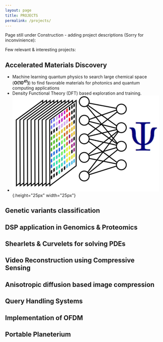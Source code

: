 ```yaml
---
layout: page
title: PROJECTS
permalink: /projects/
---
```


Page still under Construction - adding project descriptions (Sorry for inconvinience): 

Few relevant & interesting projects:

## Accelerated Materials Discovery
  * Machine learning quantum physics to search large chemical space (**O(10<sup>41</sup>)**) to find favorable materials for photonics and quantum computing applications
  * Density Functional Theory (DFT) based exploration and training. 
  * ![test image](perovskite.JPG){:height="25px" width="25px"}
## Genetic variants classification 
## DSP application in Genomics & Proteomics
## Shearlets & Curvelets for solving PDEs
## Video Reconstruction using Compressive Sensing
## Anisotropic diffusion based image compression
## Query Handling Systems
## Implementation of OFDM
## Portable Planeterium
